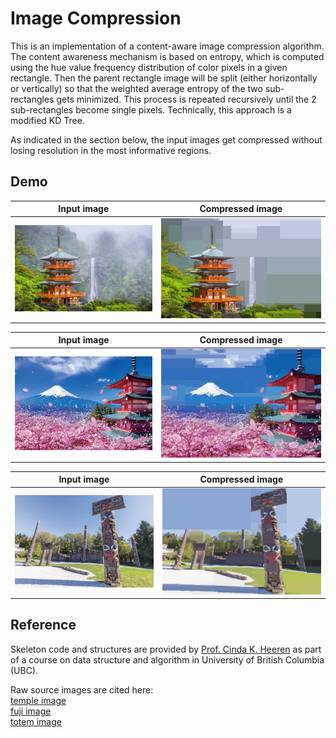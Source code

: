 # Image Compression

This is an implementation of a content-aware image compression algorithm. The content awareness mechanism is based on entropy, which is computed using the hue value frequency distribution of color pixels in a given rectangle. Then the parent rectangle image will be split (either horizontally or vertically) so that the weighted average entropy of the two sub-rectangles gets minimized. This process is repeated recursively until the 2 sub-rectangles become single pixels. Technically, this approach is a modified KD Tree.<br/>

As indicated in the section below, the input images get compressed without losing resolution in the most informative regions. 

## Demo

Input image           |  Compressed image
:-------------------------:|:-------------------------:
![temple_raw](https://github.com/KaiTaiTong/image-compression/blob/master/images/demo/temple.png)  |  ![temple_comp](https://github.com/KaiTaiTong/image-compression/blob/master/images/demo/Result_temple.png)

Input image           |  Compressed image
:-------------------------:|:-------------------------:
![sakula_raw](https://github.com/KaiTaiTong/image-compression/blob/master/images/demo/sakula.png)  |  ![sakula_comp](https://github.com/KaiTaiTong/image-compression/blob/master/images/demo/Result_sakula.png)

Input image           |  Compressed image
:-------------------------:|:-------------------------:
![DSC_0316_raw](https://github.com/KaiTaiTong/image-compression/blob/master/images/demo/DSC_0316.png)  |  ![DSC_0316_comp](https://github.com/KaiTaiTong/image-compression/blob/master/images/demo/Result_DSC_0316.png)




## Reference
Skeleton code and structures are provided by [Prof. Cinda K. Heeren](https://www.cs.ubc.ca/people/cinda-heeren) as part of a course on data structure and algorithm in University of British Columbia (UBC).

Raw source images are cited here:<br/>
[temple image](https://www.pandotrip.com/top-10-natural-wonders-in-japan-29361/)<br/>
[fuji image](https://www.plazajapan.com/4977524331261/)<br/>
[totem image](https://where.ca/british-columbia/vancouver/a-activities-our-favourite-reasons-to-visit-ubc/)<br/>
